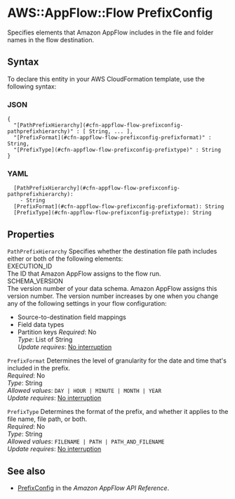 # AWS::AppFlow::Flow PrefixConfig<a name="aws-properties-appflow-flow-prefixconfig"></a>

Specifies elements that Amazon AppFlow includes in the file and folder names in the flow destination\.

## Syntax<a name="aws-properties-appflow-flow-prefixconfig-syntax"></a>

To declare this entity in your AWS CloudFormation template, use the following syntax:

### JSON<a name="aws-properties-appflow-flow-prefixconfig-syntax.json"></a>

```
{
  "[PathPrefixHierarchy](#cfn-appflow-flow-prefixconfig-pathprefixhierarchy)" : [ String, ... ],
  "[PrefixFormat](#cfn-appflow-flow-prefixconfig-prefixformat)" : String,
  "[PrefixType](#cfn-appflow-flow-prefixconfig-prefixtype)" : String
}
```

### YAML<a name="aws-properties-appflow-flow-prefixconfig-syntax.yaml"></a>

```
  [PathPrefixHierarchy](#cfn-appflow-flow-prefixconfig-pathprefixhierarchy): 
    - String
  [PrefixFormat](#cfn-appflow-flow-prefixconfig-prefixformat): String
  [PrefixType](#cfn-appflow-flow-prefixconfig-prefixtype): String
```

## Properties<a name="aws-properties-appflow-flow-prefixconfig-properties"></a>

`PathPrefixHierarchy`  <a name="cfn-appflow-flow-prefixconfig-pathprefixhierarchy"></a>
Specifies whether the destination file path includes either or both of the following elements:    
EXECUTION\_ID  
The ID that Amazon AppFlow assigns to the flow run\.  
SCHEMA\_VERSION  
The version number of your data schema\. Amazon AppFlow assigns this version number\. The version number increases by one when you change any of the following settings in your flow configuration:  
+ Source\-to\-destination field mappings
+ Field data types
+ Partition keys
*Required*: No  
*Type*: List of String  
*Update requires*: [No interruption](https://docs.aws.amazon.com/AWSCloudFormation/latest/UserGuide/using-cfn-updating-stacks-update-behaviors.html#update-no-interrupt)

`PrefixFormat`  <a name="cfn-appflow-flow-prefixconfig-prefixformat"></a>
Determines the level of granularity for the date and time that's included in the prefix\.   
*Required*: No  
*Type*: String  
*Allowed values*: `DAY | HOUR | MINUTE | MONTH | YEAR`  
*Update requires*: [No interruption](https://docs.aws.amazon.com/AWSCloudFormation/latest/UserGuide/using-cfn-updating-stacks-update-behaviors.html#update-no-interrupt)

`PrefixType`  <a name="cfn-appflow-flow-prefixconfig-prefixtype"></a>
Determines the format of the prefix, and whether it applies to the file name, file path, or both\.   
*Required*: No  
*Type*: String  
*Allowed values*: `FILENAME | PATH | PATH_AND_FILENAME`  
*Update requires*: [No interruption](https://docs.aws.amazon.com/AWSCloudFormation/latest/UserGuide/using-cfn-updating-stacks-update-behaviors.html#update-no-interrupt)

## See also<a name="aws-properties-appflow-flow-prefixconfig--seealso"></a>
+ [PrefixConfig](https://docs.aws.amazon.com/appflow/1.0/APIReference/API_PrefixConfig.html) in the *Amazon AppFlow API Reference*\.


